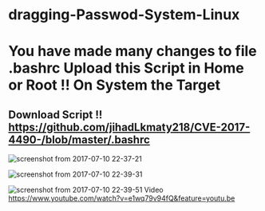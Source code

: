 # dragging-Passwod-System-Linux
# You have made many changes to file .bashrc Upload this Script in Home or Root !! On System the Target
Download Script !!
https://github.com/jihadLkmaty218/CVE-2017-4490-/blob/master/.bashrc
---------------------------
![screenshot from 2017-07-10 22-37-21](https://user-images.githubusercontent.com/25440152/28044778-544b63f2-65a7-11e7-80e2-efc9bbcb32c8.png)

![screenshot from 2017-07-10 22-39-31](https://user-images.githubusercontent.com/25440152/28045026-b355c08a-65a8-11e7-8632-9d1e8a5776b5.png)


![screenshot from 2017-07-10 22-39-51](https://user-images.githubusercontent.com/25440152/28045028-b49a5ee2-65a8-11e7-94e7-09707d37898f.png)
Video
https://www.youtube.com/watch?v=e1wq79v94fQ&feature=youtu.be
